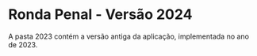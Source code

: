 # Ronda Penal - Versão 2024

A pasta 2023 contém a versão antiga da aplicação, implementada no ano de 2023.
